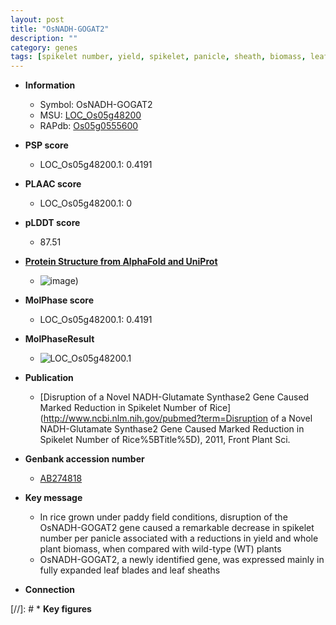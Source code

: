 ```yaml
---
layout: post
title: "OsNADH-GOGAT2"
description: ""
category: genes
tags: [spikelet number, yield, spikelet, panicle, sheath, biomass, leaf]
---
```


* **Information**  
    + Symbol: OsNADH-GOGAT2  
    + MSU: [LOC_Os05g48200](http://rice.plantbiology.msu.edu/cgi-bin/ORF_infopage.cgi?orf=LOC_Os05g48200)  
    + RAPdb: [Os05g0555600](http://rapdb.dna.affrc.go.jp/viewer/gbrowse_details/irgsp1?name=Os05g0555600)  

* **PSP score**  
    + LOC_Os05g48200.1: 0.4191 

* **PLAAC score**  
    + LOC_Os05g48200.1: 0 

* **pLDDT score**
    + 87.51

* **[Protein Structure from AlphaFold and UniProt](https://www.uniprot.org/uniprotkb/Q0DG35/entry#structure)**
    + ![image](https://ricepsp.github.io/images/Q0/AF-Q0DG35-F1.png))

* **MolPhase score**
    + LOC_Os05g48200.1: 0.4191

* **MolPhaseResult**
    + ![LOC_Os05g48200.1](https://ricepsp.github.io/pictures/LOC_Os05g/LOC_Os05g48200.1.png)

* **Publication**  
    + [Disruption of a Novel NADH-Glutamate Synthase2 Gene Caused Marked Reduction in Spikelet Number of Rice](http://www.ncbi.nlm.nih.gov/pubmed?term=Disruption of a Novel NADH-Glutamate Synthase2 Gene Caused Marked Reduction in Spikelet Number of Rice%5BTitle%5D), 2011, Front Plant Sci.

* **Genbank accession number**  
    + [AB274818](http://www.ncbi.nlm.nih.gov/nuccore/AB274818)

* **Key message**  
    + In rice grown under paddy field conditions, disruption of the OsNADH-GOGAT2 gene caused a remarkable decrease in spikelet number per panicle associated with a reductions in yield and whole plant biomass, when compared with wild-type (WT) plants
    + OsNADH-GOGAT2, a newly identified gene, was expressed mainly in fully expanded leaf blades and leaf sheaths

* **Connection**  

[//]: # * **Key figures**  


